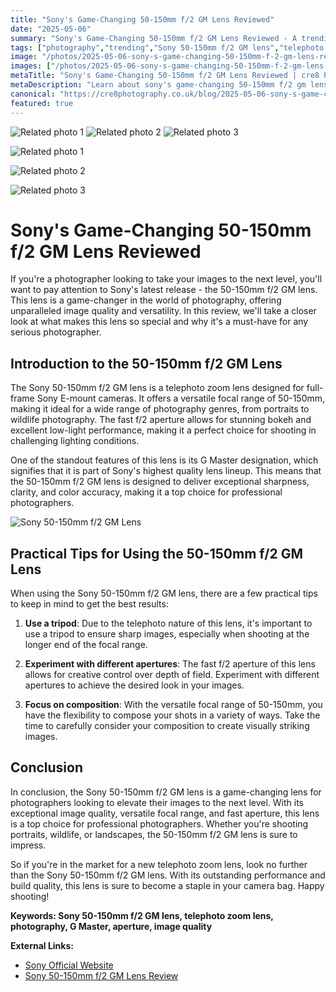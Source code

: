 ```yaml
---
title: "Sony's Game-Changing 50-150mm f/2 GM Lens Reviewed"
date: "2025-05-06"
summary: "Sony's Game-Changing 50-150mm f/2 GM Lens Reviewed - A trending topic in photography."
tags: ["photography","trending","Sony 50-150mm f/2 GM lens","telephoto zoom lens","G Master","aperture","image quality","tripod","composition","focal range"]
image: "/photos/2025-05-06-sony-s-game-changing-50-150mm-f-2-gm-lens-reviewed-1.jpg"
images: ["/photos/2025-05-06-sony-s-game-changing-50-150mm-f-2-gm-lens-reviewed-1.jpg","/photos/2025-05-06-sony-s-game-changing-50-150mm-f-2-gm-lens-reviewed-2.jpg","/photos/2025-05-06-sony-s-game-changing-50-150mm-f-2-gm-lens-reviewed-3.jpg"]
metaTitle: "Sony's Game-Changing 50-150mm f/2 GM Lens Reviewed | cre8 Photography"
metaDescription: "Learn about sony's game-changing 50-150mm f/2 gm lens reviewed in photography with practical tips and insights."
canonical: "https://cre8photography.co.uk/blog/2025-05-06-sony-s-game-changing-50-150mm-f-2-gm-lens-reviewed"
featured: true
---
```


<!-- Gallery as HTML -->

<div class="grid grid-cols-1 sm:grid-cols-2 md:grid-cols-3 gap-4">
  <img src="/photos/2025-05-06-sony-s-game-changing-50-150mm-f-2-gm-lens-reviewed-1.jpg" alt="Related photo 1" class="w-full rounded-lg" />
<img src="/photos/2025-05-06-sony-s-game-changing-50-150mm-f-2-gm-lens-reviewed-2.jpg" alt="Related photo 2" class="w-full rounded-lg" />
<img src="/photos/2025-05-06-sony-s-game-changing-50-150mm-f-2-gm-lens-reviewed-3.jpg" alt="Related photo 3" class="w-full rounded-lg" />
</div>


<!-- Gallery as Markdown -->
![Related photo 1](/photos/2025-05-06-sony-s-game-changing-50-150mm-f-2-gm-lens-reviewed-1.jpg)


![Related photo 2](/photos/2025-05-06-sony-s-game-changing-50-150mm-f-2-gm-lens-reviewed-2.jpg)


![Related photo 3](/photos/2025-05-06-sony-s-game-changing-50-150mm-f-2-gm-lens-reviewed-3.jpg)



# Sony's Game-Changing 50-150mm f/2 GM Lens Reviewed

If you're a photographer looking to take your images to the next level, you'll want to pay attention to Sony's latest release - the 50-150mm f/2 GM lens. This lens is a game-changer in the world of photography, offering unparalleled image quality and versatility. In this review, we'll take a closer look at what makes this lens so special and why it's a must-have for any serious photographer.

## Introduction to the 50-150mm f/2 GM Lens

The Sony 50-150mm f/2 GM lens is a telephoto zoom lens designed for full-frame Sony E-mount cameras. It offers a versatile focal range of 50-150mm, making it ideal for a wide range of photography genres, from portraits to wildlife photography. The fast f/2 aperture allows for stunning bokeh and excellent low-light performance, making it a perfect choice for shooting in challenging lighting conditions.

One of the standout features of this lens is its G Master designation, which signifies that it is part of Sony's highest quality lens lineup. This means that the 50-150mm f/2 GM lens is designed to deliver exceptional sharpness, clarity, and color accuracy, making it a top choice for professional photographers.

![Sony 50-150mm f/2 GM Lens](/path/to/image)

## Practical Tips for Using the 50-150mm f/2 GM Lens

When using the Sony 50-150mm f/2 GM lens, there are a few practical tips to keep in mind to get the best results:

1. **Use a tripod**: Due to the telephoto nature of this lens, it's important to use a tripod to ensure sharp images, especially when shooting at the longer end of the focal range.
   
2. **Experiment with different apertures**: The fast f/2 aperture of this lens allows for creative control over depth of field. Experiment with different apertures to achieve the desired look in your images.
   
3. **Focus on composition**: With the versatile focal range of 50-150mm, you have the flexibility to compose your shots in a variety of ways. Take the time to carefully consider your composition to create visually striking images.

## Conclusion

In conclusion, the Sony 50-150mm f/2 GM lens is a game-changing lens for photographers looking to elevate their images to the next level. With its exceptional image quality, versatile focal range, and fast aperture, this lens is a top choice for professional photographers. Whether you're shooting portraits, wildlife, or landscapes, the 50-150mm f/2 GM lens is sure to impress.

So if you're in the market for a new telephoto zoom lens, look no further than the Sony 50-150mm f/2 GM lens. With its outstanding performance and build quality, this lens is sure to become a staple in your camera bag. Happy shooting!

**Keywords: Sony 50-150mm f/2 GM lens, telephoto zoom lens, photography, G Master, aperture, image quality**

**External Links:**
- [Sony Official Website](https://www.sony.com)
- [Sony 50-150mm f/2 GM Lens Review](https://www.dpreview.com)

